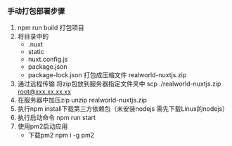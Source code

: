 ### 手动打包部署步骤
1. npm run build 打包项目
2. 将目录中的
    - .nuxt 
    - static 
    - nuxt.config.js 
    - package.json 
    - package-lock.json
    打包成压缩文件 realworld-nuxtjs.zip
3. 通过远程传输 将zip包放到服务器指定文件夹中 scp ./realworld-nuxtjs.zip root@xxx.xx.xx.xx
4. 在服务器中加压zip unzip realworld-nuxtjs.zip
5. 执行npm install下载第三方依赖包（未安装nodejs 需先下载Linux的nodejs）
6. 执行启动命令 npm run start
7. 使用pm2启动应用
    - 下载pm2 npm i -g pm2